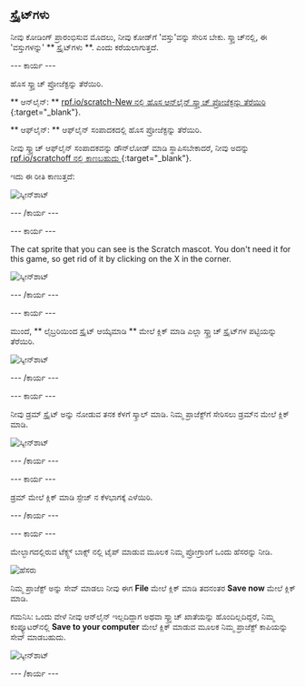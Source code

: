 ## ಸ್ಪ್ರೈಟ್‌ಗಳು

ನೀವು ಕೋಡಿಂಗ್ ಪ್ರಾರಂಭಿಸುವ ಮೊದಲು, ನೀವು ಕೋಡ್‌ಗೆ 'ವಸ್ತು'ವನ್ನು ಸೇರಿಸ ಬೇಕು. ಸ್ಕ್ರ್ಯಾಚ್‌ನಲ್ಲಿ, ಈ 'ವಸ್ತುಗಳನ್ನು' ** ಸ್ಪ್ರೈಟ್‌ಗಳು **. ಎಂದು ಕರೆಯಲಾಗುತ್ತದೆ.

\--- ಕಾರ್ಯ \---

ಹೊಸ ಸ್ಕ್ರ್ಯಾಚ್ ಪ್ರೋಜೆಕ್ಟನ್ನು ತೆರೆಯಿರಿ.

** ಆನ್‌ಲೈನ್: ** [ rpf.io/scratch-New ನಲ್ಲಿ ಹೊಸ ಆನ್‌ಲೈನ್ ಸ್ಕ್ರ್ಯಾಚ್ ಪ್ರೋಜೆಕ್ಟನ್ನು ತೆರೆಯಿರಿ ](http://rpf.io/scratch-new) {:target="_blank"}.

** ಆಫ್‌ಲೈನ್: ** ಆಫ್‌ಲೈನ್ ಸಂಪಾದಕದಲ್ಲಿ ಹೊಸ ಪ್ರೋಜೆಕ್ಟನ್ನು ತೆರೆಯಿರಿ.

ನೀವು ಸ್ಕ್ರ್ಯಾಚ್ ಆಫ್‌ಲೈನ್ ಸಂಪಾದಕವನ್ನು ಡೌನ್‌ಲೋಡ್ ಮಾಡಿ ಸ್ಥಾಪಿಸಬೇಕಾದರೆ, ನೀವು ಅದನ್ನು [ rpf.io/scratchoff ನಲ್ಲಿ ಕಾಣಬಹುದು ](http://rpf.io/scratchoff) {:target="_blank"}.

ಇದು ಈ ರೀತಿ ಕಾಣುತ್ತದೆ:

![ಸ್ಕ್ರೀನ್‍ಶಾಟ್](images/band-scratch.png)

\--- /ಕಾರ್ಯ \---

\--- ಕಾರ್ಯ \---

The cat sprite that you can see is the Scratch mascot. You don't need it for this game, so get rid of it by clicking on the X in the corner.

![ಸ್ಕ್ರೀನ್‍ಶಾಟ್](images/band-delete-annotated.png)

\--- /ಕಾರ್ಯ \---

\--- ಕಾರ್ಯ \---

ಮುಂದೆ, ** ಲೈಬ್ರರಿಯಿಂದ ಸ್ಪ್ರೈಟ್ ಆಯ್ಕೆಮಾಡಿ ** ಮೇಲೆ ಕ್ಲಿಕ್ ಮಾಡಿ ಎಲ್ಲಾ ಸ್ಕ್ರ್ಯಾಚ್ ಸ್ಪ್ರೈಟ್‌ಗಳ ಪಟ್ಟಿಯನ್ನು ತೆರೆಯಿರಿ.

![ಸ್ಕ್ರೀನ್‍ಶಾಟ್](images/band-sprite-library.png)

\--- /ಕಾರ್ಯ \---

\--- ಕಾರ್ಯ \---

ನೀವು ಡ್ರಮ್ ಸ್ಪ್ರೈಟ್ ಅನ್ನು ನೋಡುವ ತನಕ ಕೆಳಗೆ ಸ್ಕ್ರಾಲ್ ಮಾಡಿ. ನಿಮ್ಮ ಪ್ರಾಜೆಕ್ಟ್‌ಗೆ ಸೇರಿಸಲು ಡ್ರಮ್‌ನ ಮೇಲೆ ಕ್ಲಿಕ್ ಮಾಡಿ.

![ಸ್ಕ್ರೀನ್‍ಶಾಟ್](images/band-sprite-drum.png)

\--- /ಕಾರ್ಯ \---

\--- ಕಾರ್ಯ \---

ಡ್ರಮ್ ಮೇಲೆ ಕ್ಲಿಕ್ ಮಾಡಿ ಸ್ಟೇಜ್ ನ ಕೆಳಭಾಗಕ್ಕೆ ಎಳೆಯಿರಿ.

\--- /ಕಾರ್ಯ \---

\--- ಕಾರ್ಯ \---

ಮೇಲ್ಭಾಗದಲ್ಲಿರುವ ಟೆಕ್ಸ್ಟ್ ಬಾಕ್ಸ್ ನಲ್ಲಿ ಟೈಪ್ ಮಾಡುವ ಮೂಲಕ ನಿಮ್ಮ ಪ್ರೋಗ್ರಾಂಗೆ ಒಂದು ಹೆಸರನ್ನು ನೀಡಿ.

![ಹೆಸರು](images/band-name-annotated.png)

ನಿಮ್ಮ ಪ್ರಾಜೆಕ್ಟ್ ಅನ್ನು ಸೇವ್ ಮಾಡಲು ನೀವು ಈಗ **File** ಮೇಲೆ ಕ್ಲಿಕ್ ಮಾಡಿ ತದನಂತರ **Save now** ಮೇಲೆ ಕ್ಲಿಕ್ ಮಾಡಿ.

ಗಮನಿಸಿ: ಒಂದು ವೇಳೆ ನೀವು ಆನ್‌ಲೈನ್‌ ಇಲ್ಲದಿದ್ದಾಗ ಅಥವಾ ಸ್ಕ್ರ್ಯಾಚ್ ಖಾತೆಯನ್ನು ಹೊಂದಿಲ್ಲದಿದ್ದರೆ, ನಿಮ್ಮ ಕಂಪ್ಯೂಟರ್‌ನಲ್ಲಿ **Save to your computer** ಮೇಲೆ ಕ್ಲಿಕ್ ಮಾಡುವ ಮೂಲಕ ನಿಮ್ಮ ಪ್ರಾಜೆಕ್ಟ್ ಕಾಪಿಯನ್ನು ಸೇವ್ ಮಾಡಬಹುದು.

![ಸ್ಕ್ರೀನ್‍ಶಾಟ್](images/band-save.png)

\--- /ಕಾರ್ಯ \---